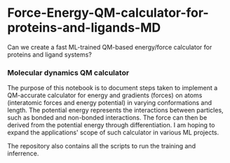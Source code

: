 # Force-Energy-QM-calculator-for-proteins-and-ligands-MD
Can we create a fast ML-trained QM-based energy/force calculator for proteins and ligand systems?

### Molecular dynamics QM calculator 

The purpose of this notebook is to document steps taken to implement a QM-accurate calculator for energy and gradients (forces) on atoms (interatomic forces and energy potential) in varying conformations and length. The potential energy represents the interactions between particles, such as bonded and non-bonded interactions. The force can then be derived from the potential energy through differentiation. 
I am hoping to expand the applications' scope of such calculator in various ML projects.

The repository also contains all the scripts to run the training and inferrence.
